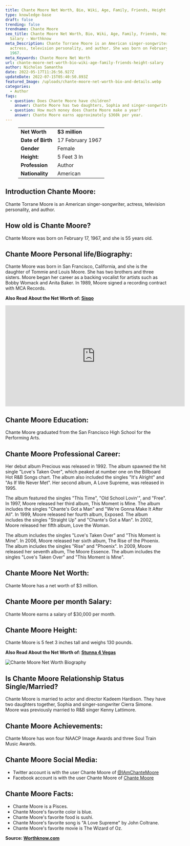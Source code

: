 ```yaml
---
title: Chante Moore Net Worth, Bio, Wiki, Age, Family, Friends, Height & Salary
type: knowledge-base
draft: false
trending: false
trendname: Chante Moore
seo_title: Chante Moore Net Worth, Bio, Wiki, Age, Family, Friends, Height &
  Salary - Worthknow
meta_Description: Chante Torrane Moore is an American singer-songwriter,
  actress, television personality, and author. She was born on February 17,
  1967.
meta_Keywords: Chante Moore Net Worth
url: chante-moore-net-worth-bio-wiki-age-family-friends-height-salary
author: Nicholas Samantha
date: 2022-05-17T11:26:56.927Z
updateDate: 2022-07-15T05:40:50.893Z
featured_Image: /uploads/chante-moore-net-worth-bio-and-details.webp
categories:
  - Author
faqs:
  - question: Does Chante Moore have children?
    answer: Chante Moore has two daughters, Sophia and singer-songwriter Cierra Simone.
  - question: How much money does Chante Moore make a year?
    answer: Chante Moore earns approximately $360k per year.
---
```

<figure class="wp-block-table is-style-stripes">
  <table>
    <tbody>
      <tr>
        <td>
          <strong>Net Worth</strong>
        </td>
        <td>
          <strong>$3 million</strong>
        </td>
      </tr>
      <tr>
        <td>
          <strong>Date of Birth</strong>
        </td>
        <td>17 February 1967</td>
      </tr>
      <tr>
        <td>
          <strong>Gender</strong>
        </td>
        <td>Female</td>
      </tr>
      <tr>
        <td>
          <strong>Height:</strong>
        </td>
        <td>5 Feet 3 In</td>
      </tr>
      <tr>
        <td>
          <strong>Profession</strong>
        </td>
        <td>Author</td>
      </tr>
      <tr>
        <td>
          <strong>Nationality</strong>
        </td>
        <td>American</td>
      </tr>
    </tbody>
  </table>
</figure>

## **Introduction Chante Moore:**

Chante Torrane Moore is an American singer-songwriter, actress, television personality, and author.

## **How old is Chante Moore?**

Chante Moore was born on February 17, 1967, and she is 55 years old.

## **Chante Moore Personal life/Biography:**

Chante Moore was born in San Francisco, California, and she is the daughter of Tommie and Louis Moore. She has two brothers and three sisters. Moore began her career as a backing vocalist for artists such as Bobby Womack and Anita Baker. In 1989, Moore signed a recording contract with MCA Records.

**Also Read About the Net Worth of: <a href="https://worthknow.com/sisqo-net-worth-bio-age-family-friends-height-salary/" target="_blank" rel="noopener">Sisqo</a>**

<iframe width="560" height="315" src="https://www.youtube.com/embed/Eg0-Yv4slFU" title="YouTube video player" frameborder="0" allow="accelerometer; autoplay; clipboard-write; encrypted-media; gyroscope; picture-in-picture" allowfullscreen></iframe>

## **Chante Moore Education:**

Chante Moore graduated from the San Francisco High School for the Performing Arts.

## **Chante Moore Professional Career:**

Her debut album Precious was released in 1992. The album spawned the hit single "Love's Taken Over", which peaked at number one on the Billboard Hot R&B Songs chart. The album also included the singles "It's Alright" and "As If We Never Met". Her second album, A Love Supreme, was released in 1995.

The album featured the singles "This Time", "Old School Lovin'", and "Free". In 1997, Moore released her third album, This Moment is Mine. The album includes the singles "Chante's Got a Man" and "We're Gonna Make It After All". In 1999, Moore released her fourth album, Exposed. The album includes the singles "Straight Up" and "Chante's Got a Man". In 2002, Moore released her fifth album, Love the Woman.

The album includes the singles "Love's Taken Over" and "This Moment is Mine". In 2006, Moore released her sixth album, The Rise of the Phoenix. The album includes the singles "Rise" and "Phoenix". In 2009, Moore released her seventh album, The Moore Essence. The album includes the singles "Love's Taken Over" and "This Moment is Mine".

## **Chante Moore Net Worth:**

Chante Moore has a net worth of $3 million.

## **Chante Moore per month Salary:**

Chante Moore earns a salary of $30,000 per month.

## **Chante Moore Height:**

Chante Moore is 5 feet 3 inches tall and weighs 130 pounds.

**Also Read About the Net Worth of: <a href="https://worthknow.com/stunna-4-vegas-net-worth-bio-wiki-age-family-friends-height-salary/" target="_blank" rel="noopener">Stunna 4 Vegas</a>**

![Chante Moore Net Worth Biography](/uploads/chante-moore-net-worth-.webp)

## **Is Chante Moore Relationship Status Single/Married?**

Chante Moore is married to actor and director Kadeem Hardison. They have two daughters together, Sophia and singer-songwriter Cierra Simone. Moore was previously married to R&B singer Kenny Lattimore.

## **Chante Moore Achievements:**

Chante Moore has won four NAACP Image Awards and three Soul Train Music Awards.

## **Chante Moore Social Media:**

* Twitter account is with the user Chante Moore of <a href="https://twitter.com/iamchantemoore" target="_blank" rel="nofollow" rel="noopener">@IAmChanteMoore</a>
* Facebook account is with the user Chante Moore of <a href="https://www.facebook.com/chantemoorefans" target="_blank" rel="nofollow" rel="noopener">Chante Moore</a>

## **Chante Moore Facts:**

* Chante Moore is a Pisces.
* Chante Moore's favorite color is blue.
* Chante Moore's favorite food is sushi.
* Chante Moore's favorite song is "A Love Supreme" by John Coltrane.
* Chante Moore's favorite movie is The Wizard of Oz.

**Source: <a href="https://worthknow.com/" target="_blank" rel="noopener">Worthknow.com</a>**